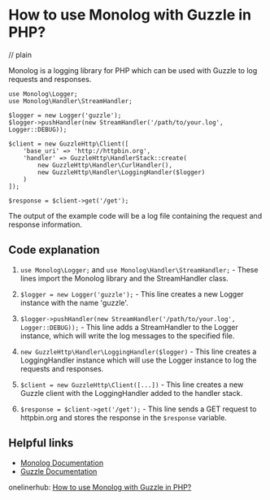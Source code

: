 # How to use Monolog with Guzzle in PHP?
// plain

Monolog is a logging library for PHP which can be used with Guzzle to log requests and responses.

```
use Monolog\Logger;
use Monolog\Handler\StreamHandler;

$logger = new Logger('guzzle');
$logger->pushHandler(new StreamHandler('/path/to/your.log', Logger::DEBUG));

$client = new GuzzleHttp\Client([
    'base_uri' => 'http://httpbin.org',
    'handler' => GuzzleHttp\HandlerStack::create(
        new GuzzleHttp\Handler\CurlHandler(),
        new GuzzleHttp\Handler\LoggingHandler($logger)
    )
]);

$response = $client->get('/get');
```

The output of the example code will be a log file containing the request and response information.

## Code explanation


1. `use Monolog\Logger;` and `use Monolog\Handler\StreamHandler;` - These lines import the Monolog library and the StreamHandler class.

2. `$logger = new Logger('guzzle');` - This line creates a new Logger instance with the name 'guzzle'.

3. `$logger->pushHandler(new StreamHandler('/path/to/your.log', Logger::DEBUG));` - This line adds a StreamHandler to the Logger instance, which will write the log messages to the specified file.

4. `new GuzzleHttp\Handler\LoggingHandler($logger)` - This line creates a LoggingHandler instance which will use the Logger instance to log the requests and responses.

5. `$client = new GuzzleHttp\Client([...])` - This line creates a new Guzzle client with the LoggingHandler added to the handler stack.

6. `$response = $client->get('/get');` - This line sends a GET request to httpbin.org and stores the response in the `$response` variable.

## Helpful links

- [Monolog Documentation](https://github.com/Seldaek/monolog)
- [Guzzle Documentation](http://docs.guzzlephp.org/en/stable/)

onelinerhub: [How to use Monolog with Guzzle in PHP?](https://onelinerhub.com/php-guzzle/how-to-use-monolog-with-guzzle-in-php)